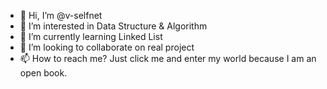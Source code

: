 - 👋 Hi, I’m @v-selfnet
- 👀 I’m interested in Data Structure & Algorithm
- 🌱 I’m currently learning Linked List
- 💞️ I’m looking to collaborate on real project
- 📫 How to reach me? Just click me and enter my world because I am an open book. 

<!---
v-selfnet/v-selfnet is a ✨ special ✨ repository because its `README.md` (this file) appears on your GitHub profile.
You can click the Preview link to take a look at your changes.
--->
